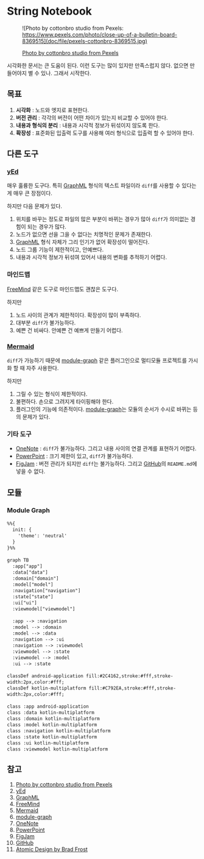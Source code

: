 # String Notebook

<figure>

![Photo by cottonbro studio from Pexels: https://www.pexels.com/photo/close-up-of-a-bulletin-board-8369515](doc/file/pexels-cottonbro-8369515.jpg)

<figcaption><a href="https://www.pexels.com/photo/close-up-of-a-bulletin-board-8369515">Photo by cottonbro studio from Pexels</a></figcaption>
</figure>

시각화한 문서는 큰 도움이 된다. 이런 도구는 많이 있지만 만족스럽지 않다. 없으면 만들어야지 별 수 있나. 그래서 시작한다.

## 목표

1. **시각화** : 노드와 엣지로 표현한다.
2. **버전 관리** : 각각의 버전이 어떤 차이가 있는지 비교할 수 있어야 한다.
3. **내용과 형식의 분리** : 내용과 시각적 정보가 뒤섞이지 않도록 한다.
4. **확장성** : 표준화된 입출력 도구를 사용해 여러 형식으로 입출력 할 수 있어야 한다.

## 다른 도구

### [yEd][2]

매우 훌륭한 도구다. 특히 [GraphML][3] 형식의 텍스트 파일이라 `diff`를 사용할 수 있다는 게 매우 큰 장점이다.

하지만 다음 문제가 있다.

1. 위치를 바꾸는 정도로 파일의 많은 부분이 바뀌는 경우가 많아 `diff`가 의미없는 경험이 되는 경우가 많다.
2. 노드가 없으면 선을 그을 수 없다는 치명적인 문제가 존재한다.
3. [GraphML][3] 형식 자체가 그리 인기가 없어 확장성이 떨어진다.
4. 노드 그룹 기능이 제한적이고, 안예쁘다.
5. 내용과 시각적 정보가 뒤섞여 있어서 내용의 변화를 추적하기 어렵다.

### 마인드맵

[FreeMind][4] 같은 도구로 마인드맵도 괜찮은 도구다.

하지만

1. 노드 사이의 관계가 제한적이다. 확장성이 많이 부족하다.
2. 대부분 `diff`가 불가능하다.
3. 예쁜 건 비싸다. 안예쁜 건 예쁘게 만들기 어렵다.

### [Mermaid][5]

`diff`가 가능하기 때문에 [module-graph][6] 같은 플러그인으로 멀티모듈 프로젝트를 가시화 할 때 자주 사용한다.

하지만

1. 그릴 수 있는 형식이 제한적이다.
2. 불편하다. 손으로 그려지게 타이핑해야 한다.
3. 플러그인의 기능에 의존적이다. [module-graph][6]는 모듈의 순서가 수시로 바뀌는 등의 문제가 있다.

### 기타 도구

- [OneNote][7] : `diff`가 불가능하다. 그리고 내용 사이의 연결 관계를 표현하기 어렵다.
- [PowerPoint][8] : 크기 제한이 있고, `diff`가 불가능하다.
- [FigJam][9] : 버전 관리가 되지만 `diff`는 불가능하다. 그리고 [GitHub][10]의 `README.md`에 넣을 수 없다.

## 모듈

### Module Graph

```mermaid
%%{
  init: {
    'theme': 'neutral'
  }
}%%

graph TB
  :app["app"]
  :data["data"]
  :domain["domain"]
  :model["model"]
  :navigation["navigation"]
  :state["state"]
  :ui["ui"]
  :viewmodel["viewmodel"]

  :app --> :navigation
  :model --> :domain
  :model --> :data
  :navigation --> :ui
  :navigation --> :viewmodel
  :viewmodel --> :state
  :viewmodel --> :model
  :ui --> :state

classDef android-application fill:#2C4162,stroke:#fff,stroke-width:2px,color:#fff;
classDef kotlin-multiplatform fill:#C792EA,stroke:#fff,stroke-width:2px,color:#fff;
        
class :app android-application
class :data kotlin-multiplatform
class :domain kotlin-multiplatform
class :model kotlin-multiplatform
class :navigation kotlin-multiplatform
class :state kotlin-multiplatform
class :ui kotlin-multiplatform
class :viewmodel kotlin-multiplatform
```

## 참고

1. [Photo by cottonbro studio from Pexels][1]
2. [yEd][2]
3. [GraphML][3]
4. [FreeMind][4]
5. [Mermaid][5]
6. [module-graph][6]
7. [OneNote][7]
8. [PowerPoint][8]
9. [FigJam][9]
10. [GitHub][10]
11. [Atomic Design by Brad Frost][11]

[1]: https://www.pexels.com/photo/close-up-of-a-bulletin-board-8369515
[2]: https://www.yworks.com/products/yed
[3]: http://graphml.graphdrawing.org
[4]: https://freemind.sourceforge.io/wiki/index.php/Main_Page
[5]: https://mermaid.js.org
[6]: https://github.com/iurysza/module-graph
[7]: https://www.onenote.com
[8]: http://office.microsoft.com/PowerPoint
[9]: https://www.figma.com/figjam
[10]: https://github.com
[11]: https://atomicdesign.bradfrost.com